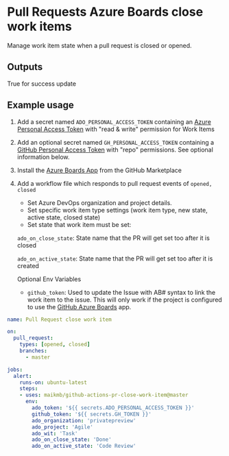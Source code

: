 # Pull Requests Azure Boards close work items

Manage work item state when a pull request is closed or opened.

## Outputs
True for success update

## Example usage

1. Add a secret named `ADO_PERSONAL_ACCESS_TOKEN` containing an [Azure Personal Access Token](https://docs.microsoft.com/en-us/azure/devops/organizations/accounts/use-personal-access-tokens-to-authenticate) with "read & write" permission for Work Items

2. Add an optional secret named `GH_PERSONAL_ACCESS_TOKEN` containing a [GitHub Personal Access Token](https://help.github.com/en/enterprise/2.17/user/github/authenticating-to-github/creating-a-personal-access-token-for-the-command-line) with "repo" permissions. See optional information below.

3. Install the [Azure Boards App](https://github.com/marketplace/azure-boards) from the GitHub Marketplace

4. Add a workflow file which responds to pull request events of `opened, closed`

   - Set Azure DevOps organization and project details.
   - Set specific work item type settings (work item type, new state, active state, closed state)
   - Set state that work item must be set:
    
    `ado_on_close_state`: State name that the PR will get set too after it is closed

    `ado_on_active_state`: State name that the PR will get set too after it is created

   Optional Env Variables

   - `github_token`: Used to update the Issue with AB# syntax to link the work item to the issue. This will only work if the project is configured to use the [GitHub Azure Boards](https://github.com/marketplace/azure-boards) app.

```yaml
name: Pull Request close work item

on:
  pull_request:
    types: [opened, closed]
    branches:
      - master

jobs:
  alert:
    runs-on: ubuntu-latest
    steps:
    - uses: maikmb/github-actions-pr-close-work-item@master
      env:
        ado_token: '${{ secrets.ADO_PERSONAL_ACCESS_TOKEN }}'   
        github_token: '${{ secrets.GH_TOKEN }}'    
        ado_organization: 'privatepreview'
        ado_project: 'Agile'
        ado_wit: 'Task'
        ado_on_close_state: 'Done'
        ado_on_active_state: 'Code Review'         
```
